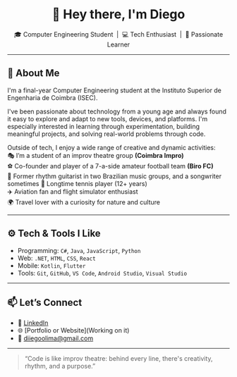 <h1 align="center">👋 Hey there, I'm Diego</h1>

<p align="center">
  🎓 Computer Engineering Student &nbsp;|&nbsp; 💻 Tech Enthusiast &nbsp;|&nbsp; 🚀 Passionate Learner
</p>

---

## 🧠 About Me

I'm a final-year Computer Engineering student at the Instituto Superior de Engenharia de Coimbra (ISEC).

I've been passionate about technology from a young age and always found it easy to explore and adapt to new tools, devices, and platforms. I'm especially interested in learning through experimentation, building meaningful projects, and solving real-world problems through code.

Outside of tech, I enjoy a wide range of creative and dynamic activities:  
🎭 I’m a student of an improv theatre group <strong>(Coimbra Impro)</strong>  
⚽ Co-founder and player of a 7-a-side amateur football team <strong>(Biro FC)</strong>  
🎸 Former rhythm guitarist in two Brazilian music groups, and a songwriter sometimes
🎾 Longtime tennis player (12+ years)  
✈️ Aviation fan and flight simulator enthusiast  
🌍 Travel lover with a curiosity for nature and culture

---

## ⚙️ Tech & Tools I Like

- Programming: `C#`, `Java`, `JavaScript`, `Python`
- Web: `.NET`, `HTML`, `CSS`, `React`
- Mobile: `Kotlin`, `Flutter`
- Tools: `Git`, `GitHub`, `VS Code`, `Android Studio`, `Visual Studio`

---

## 📫 Let’s Connect

- 💼 [LinkedIn](https://www.linkedin.com/in/diego-lima-a835b1b3/)
- 🌐 [Portfolio or Website](Working on it)
- 📧 diiegoolima@gmail.com

---

> “Code is like improv theatre: behind every line, there's creativity, rhythm, and a purpose.”
